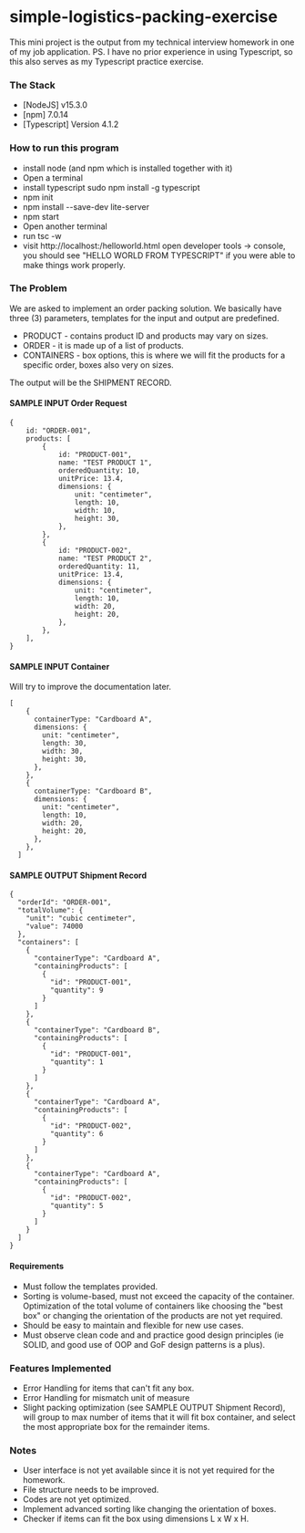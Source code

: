 # simple-logistics-packing-exercise
This mini project is the output from my technical interview homework in one of my job application.
PS. I have no prior experience in using Typescript, so this also serves as my Typescript practice exercise.

### The Stack
* [NodeJS] v15.3.0
* [npm] 7.0.14
* [Typescript] Version 4.1.2

### How to run this program
* install node (and npm which is installed together with it)
* Open a terminal
* install typescript
sudo npm install -g typescript
* npm init 
* npm install --save-dev lite-server
* npm start
* Open another terminal
* run tsc -w
* visit http://localhost:<assignedport>/helloworld.html
open developer tools -> console, you should see "HELLO WORLD FROM TYPESCRIPT" if you were able to make things work properly.
  
### The Problem
We are asked to implement an order packing solution. We basically have three (3) parameters, templates for the input and output are predefined.
* PRODUCT -  contains product ID and products may vary on sizes.
* ORDER - it is made up of a list of products.
* CONTAINERS - box options, this is where we will fit the products for a specific order, boxes also very on sizes.

The output will be the SHIPMENT RECORD.

#### SAMPLE INPUT Order Request 
```
{
    id: "ORDER-001",
    products: [
        {
            id: "PRODUCT-001",
            name: "TEST PRODUCT 1",
            orderedQuantity: 10,
            unitPrice: 13.4,
            dimensions: {
                unit: "centimeter",
                length: 10,
                width: 10,
                height: 30,
            },
        },
        {
            id: "PRODUCT-002",
            name: "TEST PRODUCT 2",
            orderedQuantity: 11,
            unitPrice: 13.4,
            dimensions: {
                unit: "centimeter",
                length: 10,
                width: 20,
                height: 20,
            },
        },
    ],
}
```
#### SAMPLE INPUT Container 
Will try to improve the documentation later.
```
[
    {
      containerType: "Cardboard A",
      dimensions: {
        unit: "centimeter",
        length: 30,
        width: 30,
        height: 30,
      },
    },
    {
      containerType: "Cardboard B",
      dimensions: {
        unit: "centimeter",
        length: 10,
        width: 20,
        height: 20,
      }, 
    },
  ]
```
#### SAMPLE OUTPUT Shipment Record
```
{
  "orderId": "ORDER-001",
  "totalVolume": {
    "unit": "cubic centimeter",
    "value": 74000
  },
  "containers": [
    {
      "containerType": "Cardboard A",
      "containingProducts": [
        {
          "id": "PRODUCT-001",
          "quantity": 9
        }
      ]
    },
    {
      "containerType": "Cardboard B",
      "containingProducts": [
        {
          "id": "PRODUCT-001",
          "quantity": 1
        }
      ]
    },
    {
      "containerType": "Cardboard A",
      "containingProducts": [
        {
          "id": "PRODUCT-002",
          "quantity": 6
        }
      ]
    },
    {
      "containerType": "Cardboard A",
      "containingProducts": [
        {
          "id": "PRODUCT-002",
          "quantity": 5
        }
      ]
    }
  ]
}
```

#### Requirements
* Must follow the templates provided.
* Sorting is volume-based, must not exceed the capacity of the container. Optimization of the total volume of containers like choosing the "best box" or changing the orientation of the products are not yet required.
* Should be easy to maintain and flexible for new use cases.
* Must observe clean code and and practice good design principles (ie SOLID, and good use of OOP and GoF design patterns is a plus).

### Features Implemented
* Error Handling for items that can't fit any box.
* Error Handling for mismatch unit of measure
* Slight packing optimization (see SAMPLE OUTPUT Shipment Record), will group to max number of items that it will fit box container, and select the most appropriate box for the remainder items.


### Notes
* User interface is not yet available since it is not yet required for the homework.
* File structure needs to be improved.
* Codes are not yet optimized.
* Implement advanced sorting like changing the orientation of boxes.
* Checker if items can fit the box using dimensions L x W x H.



